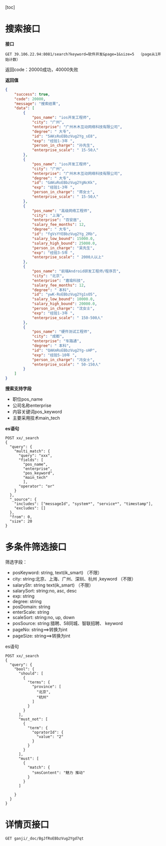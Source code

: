 [toc]

# 搜索接口

**接口**

```
GET 39.106.22.94:8081/search?keyword=软件开发&page=1&size=5  （page从1开始计数）
```

返回code：20000成功，40000失败

**返回值**

```json
{
    "success": true,
    "code": 20000,
    "message": "搜索结果",
    "data": [
        {
            "pos_name": "ios开发工程师",
            "city": "广州",
            "enterprise": "广州木木互动网络科技有限公司",
            "degree": " 大专",
            "id": "5AKsRoEBbzVug2Yg_sE8",
            "exp": "经验1-3年 ",
            "person_in_charge": "孙先生",
            "enterprise_scale": " 15-50人"
        },
        {
            "pos_name": "ios开发工程师",
            "city": "广州",
            "enterprise": "广州木木互动网络科技有限公司",
            "degree": " 大专",
            "id": "GAKuRoEBbzVug2YgNcKk",
            "exp": "经验1-3年 ",
            "person_in_charge": "蒋女士",
            "enterprise_scale": " 15-50人"
        },
        {
            "pos_name": "高级网络工程师",
            "city": "上海",
            "enterprise": "百安居",
            "salary_fee_months": 12,
            "degree": " 大专",
            "id": "fgVsYYEBbzVug2Yg_2Rb",
            "salary_low_bound": 15000.0,
            "salary_high_bound": 25000.0,
            "person_in_charge": "吴先生",
            "exp": "经验3-5年 ",
            "enterprise_scale": " 2000人以上"
        },
        {
            "pos_name": "前端Android研发工程师/程序员",
            "city": "北京",
            "enterprise": "嘉瑜科技",
            "salary_fee_months": 12,
            "degree": " 本科",
            "id": "ywK-RoEBbzVug2Yg1sO5",
            "salary_low_bound": 10000.0,
            "salary_high_bound": 20000.0,
            "person_in_charge": "沈女士",
            "exp": "经验1-3年 ",
            "enterprise_scale": " 150-500人"
        },
        {
            "pos_name": "硬件测试工程师",
            "city": "成都",
            "enterprise": "车路通",
            "degree": " 本科",
            "id": "QAKmRoEBbzVug2Yg-sHP",
            "exp": "经验5-10年 ",
            "person_in_charge": "冯女士",
            "enterprise_scale": " 50-150人"
        }
    ]
}
```



**搜索支持字段**

- 职位pos_name
- 公司名称enterprise
- 内容关键词pos_keyword
- 主要采用技术main_tech

**es语句**

```
POST xx/_search
{
  "query": {
    "multi_match": {
      "query": "xxx",
      "fields": [
        "pos_name",
        "enterprise",
        "pos_keyword",
        "main_tech"    
        ],
      "operator": "or"
    }
  },
  "_source": {
    "includes": ["messageId", "system*", "service*", "timestamp"],
    "excludes": []
  },
  "from": 0, 
  "size": 20 
}
```



# 多条件筛选接口

筛选字段：

* posKeyword:      string, text(ik_smart)  （不限）
* city:            string:北京、上海、广州、深圳、杭州 ,keyword  （不限）
* salaryStr:       string text(ik_smart)               （不限）
* salarySort:      string:no, asc, desc
* exp:             string
* degree:          string
* posDomain:       string
* enterScale:      string
* scaleSort:       string:no, up, down
* posSource:       string:猎聘、58同城、智联招聘、    keyword
* pageNo:          string==>转换为int
* pageSize:        string==>转换为int



es语句

```
POST xx/_search
{
  "query": {
    "bool": {
      "should": [
        {
          "terms": {
            "province": [
              "北京",
              "杭州"
            ]
          }
        }
      ],
      "must_not": [
        {
          "term": {
            "opratorId": {
              "value": "2"
            }
          }
        }
      ],
      "must": [
        {
          "match": {
            "smsContent": "魅力 推动"
          }
        }
      ]
      
    }
  }
}

```

# 详情页接口

```
GET ganji/_doc/BgJfRoEBbzVug2Ygd7qt
```

